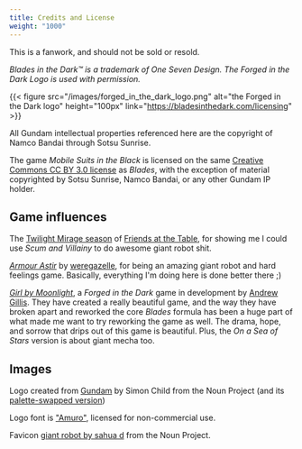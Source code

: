 ```yaml
---
title: Credits and License
weight: "1000"
---
```


This is a fanwork, and should not be sold or resold.

*Blades in the Dark™ is a trademark of One Seven Design. The Forged in the Dark
Logo is used with permission.*

{{< figure  src="/images/forged_in_the_dark_logo.png"
            alt="the Forged in the Dark logo"
            height="100px"
            link="https://bladesinthedark.com/licensing" >}}

All Gundam intellectual properties referenced here are the copyright of Namco
Bandai through Sotsu Sunrise.

The game _Mobile Suits in the Black_ is licensed on the same [Creative Commons
CC BY 3.0 license](https://creativecommons.org/licenses/by/3.0/) as _Blades_,
with the exception of material copyrighted by Sotsu Sunrise, Namco Bandai, or
any other Gundam IP holder.

## Game influences

The [Twilight Mirage
season](https://friendsatthetable.libsyn.com/category/Twilight+Mirage) of
[Friends at the Table](http://friendsatthetable.cash), for showing me I could
use _Scum and Villainy_ to do awesome giant robot shit.

[_Armour Astir_](https://tinyurl.com/armourastir) by
[weregazelle](https://twitter.com/weregazelle), for being an amazing giant robot
and hard feelings game. Basically, everything I'm doing here is done better
there ;)

[_Girl by Moonlight_](http://192.168.0.10:3000/cd93da64-c935-48dc-bf7c-28f20304e9b5#),
a _Forged in the Dark_ game in development by [Andrew
Gillis](https://twitter.com/commutingcrow). They have created a really beautiful
game, and the way they have broken apart and reworked the core _Blades_ formula
has been a huge part of what made me want to try reworking the game as well. The
drama, hope, and sorrow that drips out of this game is beautiful. Plus, the _On
a Sea of Stars_ version is about giant mecha too.

## Images

Logo created from [Gundam](https://thenounproject.com/search/?q=gundam&i=21128)
by Simon Child from the Noun Project (and its [palette-swapped
version](https://thenounproject.com/search/?q=gundam&i=21127))

Logo font is ["Amuro"](http://www.fontspace.com/pixel-sagas/amuro), licensed for
non-commercial use.

Favicon [giant robot by sahua
d](https://thenounproject.com/search/?q=gundam&i=1766731) from the Noun Project.
